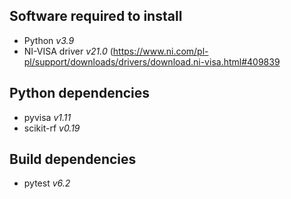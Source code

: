 ## Software required to install
- Python *v3.9*
- NI-VISA driver *v21.0* (https://www.ni.com/pl-pl/support/downloads/drivers/download.ni-visa.html#409839
## Python dependencies
- pyvisa *v1.11*
- scikit-rf *v0.19*
## Build dependencies
- pytest *v6.2*